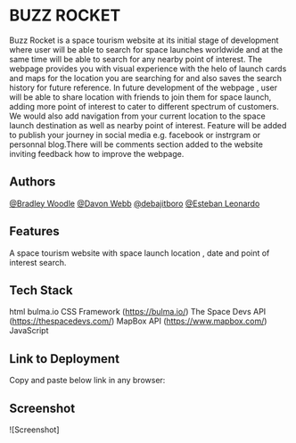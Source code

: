 # BUZZ ROCKET

Buzz Rocket is a space tourism website at its initial stage of development where user will be able to search for space launches worldwide and at the same time will be able to search for any nearby point of interest. The webpage provides you with visual experience with the helo of launch cards and maps for the location you are searching for and also saves the search history for future reference.
In future development of the webpage , user will be able to share location with friends to join them for space launch, adding more point of interest to cater to different spectrum of customers. We would also add navigation from your current location to the space launch destination as well as nearby point of interest. Feature will be added to publish your journey in social media e.g. facebook or instrgram or personnal blog.There will be comments section added to the website inviting feedback how to improve the webpage.

## Authors

[@Bradley Woodle](https://github.com/BradsW90)
[@Davon Webb](https://github.com/Davon95)
[@debajitboro](https://www.github.com/deb-boro)
[@Esteban Leonardo](https://github.com/EstebanLVB)

## Features

A space tourism website with space launch location , date and point of interest search.

## Tech Stack

html
bulma.io CSS Framework (https://bulma.io/)
The Space Devs API (https://thespacedevs.com/)
MapBox API (https://www.mapbox.com/)
JavaScript

## Link to Deployment

Copy and paste below link in any browser:

## Screenshot

![Screenshot]
